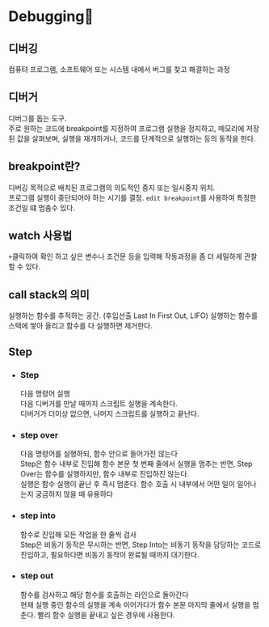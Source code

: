 # Debugging🐞

## 디버깅
컴퓨텨 프로그램, 소프트웨어 또는 시스템 내에서 버그를 찾고 해결하는 과정

## 디버거
디버그를 돕는 도구.  
주로 원하는 코드에 breakpoint를 지정하여 프로그램 실행을 정지하고, 메모리에 저장된 값을 살펴보며, 실행을 재개하거나, 코드를 단계적으로 실행하는 등의 동작을 한다.


## breakpoint란?
디버깅 목적으로 배치된 프로그램의 의도적인 중지 또는 일시중지 위치.  
프로그램 실행이 중단되어야 하는 시기를 결정.
`edit breakpoint`를 사용하여 특정한 조건일 떄 멈춤수 있다.

## watch 사용법
`+`클릭하여 확인 하고 싶은 변수나 조건문 등을 입력해 작동과정을 좀 더 세밀하게 관찰할 수 있다.

## call stack의 의미
실행하는 함수를 추적하는 공간. (후입선출 Last In First Out, LIFO)
실행하는 함수를 스택에 쌓아 올리고 함수를 다 실행하면 제거한다.

## Step
- ### Step 
    다음 명령어 실행  
    다음 디버거를 만날 때까지 스크립트 실행을 계속한다.  
    디버거가 더이상 없으면, 나머지 스크립트를 실행하고 끝난다.

- ### step over
    다음 명령어를 실행하되, 함수 안으로 들어가진 않는다  
    Step은 함수 내부로 진입해 함수 본문 첫 번째 줄에서 실행을 멈추는 반면, Step Over는 함수를 실행하지만, 함수 내부로 진입하진 않는다.  
    실행은 함수 실행이 끝난 후 즉시 멈춘다. 함수 호출 시 내부에서 어떤 일이 일어나는지 궁금하지 않을 때 유용하다

- ### step into
    함수로 진입해 모든 작업을 한 줄씩 검사  
    Step은 비동기 동작은 무시하는 반면, Step Into는 비동기 동작을 담당하는 코드로 진입하고, 필요하다면 비동기 동작이 완료될 때까지 대기한다.

- ### step out
    함수를 검사하고 해당 함수를 호출하는 라인으로 돌아간다  
    현재 실행 중인 함수의 실행을 계속 이어가다가 함수 본문 마지막 줄에서 실행을 멈춘다. 빨리 함수 실행을 끝내고 싶은 경우에 사용한다.